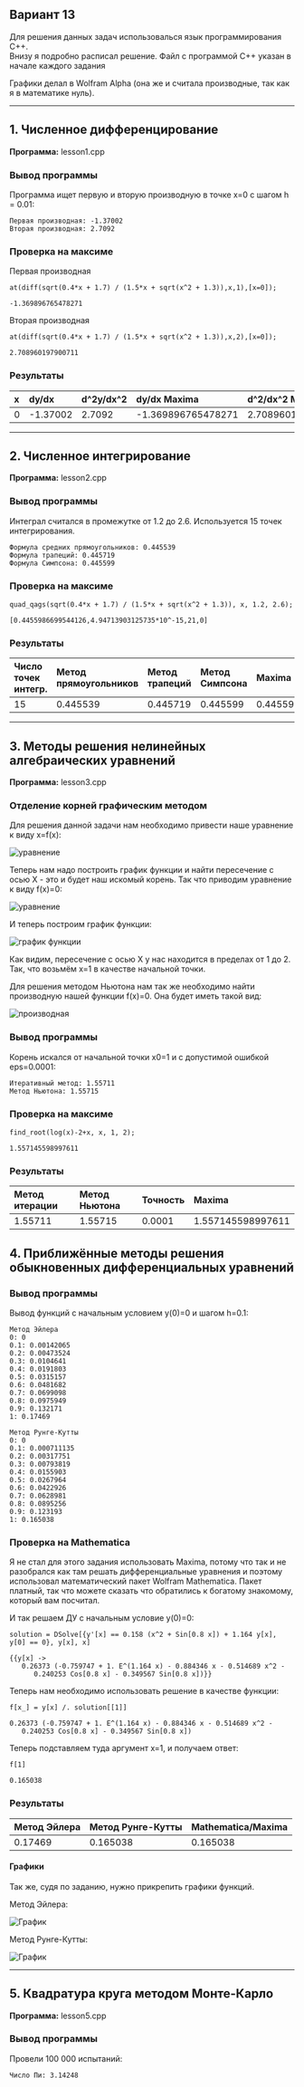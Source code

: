 Вариант 13
-----
Для решения данных задач использовалься язык программирования C++.  
Внизу я подробно расписал решение. Файл с программой C++ указан в начале каждого задания

Графики делал в Wolfram Alpha (она же и считала производные, так как я в математике нуль).

-----
## 1. Численное дифференцирование
**Программа:** lesson1.cpp

### Вывод программы
Программа ищет первую и вторую производную в точке x=0 с шагом h = 0.01:
```
Первая производная: -1.37002
Вторая производная: 2.7092
```

### Проверка на максиме
Первая производная
```
at(diff(sqrt(0.4*x + 1.7) / (1.5*x + sqrt(x^2 + 1.3)),x,1),[x=0]);
```
```
-1.369896765478271
```
Вторая производная
```
at(diff(sqrt(0.4*x + 1.7) / (1.5*x + sqrt(x^2 + 1.3)),x,2),[x=0]);
```
```
2.708960197900711
```

### Результаты
| x               | dy/dx | d^2y/dx^2 | dy/dx Maxima | d^2/dx^2 Maxima |
| :-------------  | :------------- | :------------- | :------------- | :------------- |
| 0               | -1.37002       | 2.7092 | -1.369896765478271 | 2.708960197900711 |

-----
## 2. Численное интегрирование
**Программа:** lesson2.cpp

### Вывод программы
Интеграл считался в промежутке от 1.2 до 2.6. Используется 15 точек интегрирования.
```
Формула средних прямоугольников: 0.445539
Формула трапеций: 0.445719
Формула Симпсона: 0.445599
```
### Проверка на максиме
```
quad_qags(sqrt(0.4*x + 1.7) / (1.5*x + sqrt(x^2 + 1.3)), x, 1.2, 2.6);
```
```
[0.4455986699544126,4.94713903125735*10^-15,21,0]
```

### Результаты
| Число точек интегр. | Метод прямоугольников | Метод трапеций | Метод Симпсона | Maxima             |
| :------------------ | :-------------------- | :------------- | :------------- | :----------------- |
| 15                  | 0.445539              | 0.445719       | 0.445599       | 0.4455986699544126 |

---

## 3. Методы решения нелинейных алгебраических уравнений
**Программа:** lesson3.cpp

### Отделение корней графическим методом

Для решения данной задачи нам необходимо привести наше уравнение к виду x=f(x):  

![уравнение](images/fun1.png)

Теперь нам надо построить график функции и найти пересечение с осью X - это и будет наш искомый корень. Так что приводим уравнение к виду f(x)=0:

![уравнение](images/fun2.png)

И теперь построим график функции:  

![график функции](images/plot1.png)

Как видим, пересечение с осью X у нас находится в пределах от 1 до 2. Так, что возьмём x=1 в качестве начальной точки.

Для решения методом Ньютона нам так же необходимо найти производную нашей функции f(x)=0. Она будет иметь такой вид:  

![производная](images/fun3.png)

### Вывод программы
Корень искался от начальной точки x0=1 и с допустимой ошибкой eps=0.0001:
```
Итеративный метод: 1.55711
Метод Ньютона: 1.55715
```

### Проверка на максиме
```
find_root(log(x)-2+x, x, 1, 2);
```
```
1.557145598997611
```

### Результаты
| Метод итерации | Метод Ньютона | Точность | Maxima |
| :-------- | :------- | :-------- | :--------- |
| 1.55711 | 1.55715 | 0.0001 | 1.557145598997611 |


## 4. Приближённые методы решения обыкновенных дифференциальных уравнений

### Вывод программы
Вывод функций с начальным условием y(0)=0 и шагом h=0.1:
```
Метод Эйлера
0: 0
0.1: 0.00142065
0.2: 0.00473524
0.3: 0.0104641
0.4: 0.0191803
0.5: 0.0315157
0.6: 0.0481682
0.7: 0.0699098
0.8: 0.0975949
0.9: 0.132171
1: 0.17469

Метод Рунге-Кутты
0: 0
0.1: 0.000711135
0.2: 0.00317751
0.3: 0.00793819
0.4: 0.0155903
0.5: 0.0267964
0.6: 0.0422926
0.7: 0.0628981
0.8: 0.0895256
0.9: 0.123193
1: 0.165038
```

### Проверка на Mathematica
Я не стал для этого задания использовать Maxima, потому что так и не разобрался как там решать дифференциальные уравнения и поэтому использовал математический пакет Wolfram Mathematica. Пакет платный, так что можете сказать что обратились к богатому знакомому, который вам посчитал.

И так решаем ДУ с начальным условие y(0)=0:
```
solution = DSolve[{y'[x] == 0.158 (x^2 + Sin[0.8 x]) + 1.164 y[x], y[0] == 0}, y[x], x]
```
```
{{y[x] ->
   0.26373 (-0.759747 + 1. E^(1.164 x) - 0.884346 x - 0.514689 x^2 -
      0.240253 Cos[0.8 x] - 0.349567 Sin[0.8 x])}}
```
Теперь нам необходимо использовать решение в качестве функции:
```
f[x_] = y[x] /. solution[[1]]
```
```
0.26373 (-0.759747 + 1. E^(1.164 x) - 0.884346 x - 0.514689 x^2 -
   0.240253 Cos[0.8 x] - 0.349567 Sin[0.8 x])
```
Теперь подставляем туда аргумент x=1, и получаем ответ:
```
f[1]
```
```
0.165038
```

### Результаты
| Метод Эйлера     | Метод Рунге-Кутты     | Mathematica/Maxima |
| :-------------   | :-------------        | :-----------       |
| 0.17469          | 0.165038              | 0.165038           |

#### Графики
Так же, судя по заданию, нужно прикрепить графики функций.

Метод Эйлера:

![График](images/pl1.png)

Метод Рунге-Кутты:

![График](images/pl2.png)

---

## 5. Квадратура круга методом Монте-Карло
**Программа:** lesson5.cpp

### Вывод программы
Провели 100 000 испытаний:
```
Число Пи: 3.14248
```
